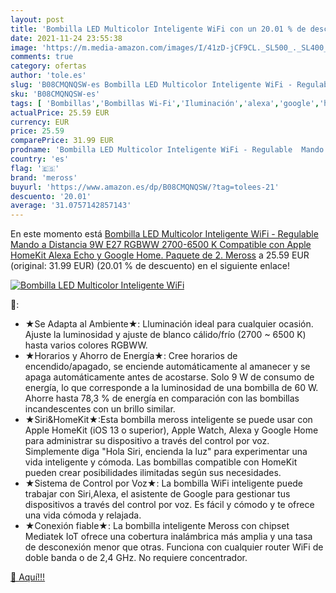 ```yaml
---
layout: post
title: 'Bombilla LED Multicolor Inteligente WiFi con un 20.01 % de descuento'
date: 2021-11-24 23:55:38
image: 'https://m.media-amazon.com/images/I/41zD-jCF9CL._SL500_._SL400_.jpg'
comments: true
category: ofertas
author: 'tole.es'
slug: 'B08CMQNQSW-es Bombilla LED Multicolor Inteligente WiFi - Regulable Mando...'
sku: 'B08CMQNQSW-es'
tags: [ 'Bombillas','Bombillas Wi-Fi','Iluminación','alexa','google','home','meross', ]
actualPrice: 25.59 EUR
currency: EUR
price: 25.59
comparePrice: 31.99 EUR
prodname: 'Bombilla LED Multicolor Inteligente WiFi - Regulable  Mando a Distancia  9W  E27  RGBWW 2700-6500 K  Compatible con Apple HomeKit  Alexa Echo y Google Home. Paquete de 2. Meross'
country: 'es'
flag: '🇪🇸'
brand: 'meross'
buyurl: 'https://www.amazon.es/dp/B08CMQNQSW/?tag=tolees-21'
descuento: '20.01'
average: '31.0757142857143'
---
```


En este momento está [Bombilla LED Multicolor Inteligente WiFi - Regulable  Mando a Distancia  9W  E27  RGBWW 2700-6500 K  Compatible con Apple HomeKit  Alexa Echo y Google Home. Paquete de 2. Meross](https://www.amazon.es/dp/B08CMQNQSW/?tag=tolees-21) a 25.59 EUR (original: 31.99 EUR) (20.01 %  de descuento) en el siguiente enlace!

[![Bombilla LED Multicolor Inteligente WiFi](https://m.media-amazon.com/images/I/41zD-jCF9CL._SL500_._SL400_.jpg)](https://www.amazon.es/dp/B08CMQNQSW/?tag=tolees-21)

🔎:

- ★Se Adapta al Ambiente★: Lluminación ideal para cualquier ocasión. Ajuste la luminosidad y ajuste de blanco cálido/frío (2700 ~ 6500 K) hasta varios colores RGBWW.
- ★Horarios y Ahorro de Energía★: Cree horarios de encendido/apagado, se enciende automáticamente al amanecer y se apaga automáticamente antes de acostarse. Solo 9 W de consumo de energía, lo que corresponde a la luminosidad de una bombilla de 60 W. Ahorre hasta 78,3 % de energía en comparación con las bombillas incandescentes con un brillo similar.
- ★Siri&HomeKit★:Esta bombilla meross inteligente se puede usar con Apple HomeKit (iOS 13 o superior), Apple Watch, Alexa y Google Home para administrar su dispositivo a través del control por voz. Simplemente diga "Hola Siri, encienda la luz" para experimentar una vida inteligente y cómoda. Las bombillas compatible con HomeKit pueden crear posibilidades ilimitadas según sus necesidades.
- ★Sistema de Control por Voz★: La bombilla WiFi inteligente puede trabajar con Siri,Alexa, el asistente de Google para gestionar tus dispositivos a través del control por voz. Es fácil y cómodo y te ofrece una vida cómoda y relajada.
- ★Conexión fiable★: La bombilla inteligente Meross con chipset Mediatek IoT ofrece una cobertura inalámbrica más amplia y una tasa de desconexión menor que otras. Funciona con cualquier router WiFi de doble banda o de 2,4 GHz. No requiere concentrador.

[🛒 Aquí!!!](https://www.amazon.es/dp/B08CMQNQSW/?tag=tolees-21)
